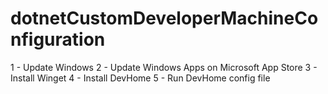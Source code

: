 # dotnetCustomDeveloperMachineConfiguration


1 - Update Windows
2 - Update Windows Apps on Microsoft App Store
3 - Install Winget
4 - Install DevHome
5 - Run DevHome config file